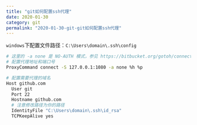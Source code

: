 ```yaml
---
title: "git如何配置ssh代理"
date: 2020-01-30
category: git
permalink: "2020-01-30-git-git如何配置ssh代理"
---
```

`windows`下配置文件路径：`C:\Users\domain\.ssh\config`

```sh
# 这里的 -a none 是 NO-AUTH 模式，参见 https://bitbucket.org/gotoh/connect/wiki/Home 中的 More detail 一节
# 配置代理地址和端口号
ProxyCommand connect -S 127.0.0.1:1080 -a none %h %p

# 配置需要代理的域名
Host github.com
  User git
  Port 22
  Hostname github.com
  # 注意修改路径为你的路径
  IdentityFile "C:\Users\domain\.ssh\id_rsa"
  TCPKeepAlive yes

```